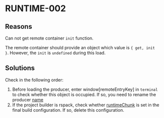 # RUNTIME-002

## Reasons

Can not get remote container `init` function.

The remote container should provide an object which value is `{ get, init }`. However, the `init` is `undefined` during this load.

## Solutions

Check in the following order:

1. Before loading the producer, enter window[remoteEntryKey] in `terminal` to check whether this object is occupied. If so, you need to rename the producer [name](../../../configure/name#name)
2. If the project builder is rspack, check whether [runtimeChunk](https://rspack.dev/config/optimization#optimizationruntimechunk) is set in the final build configuration. If so, delete this configuration.
